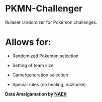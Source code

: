 # PKMN-Challenger
Ruleset randomizer for Pokémon challenges.

<h1>Allows for:</h1>

* Randomized Pokemon selection

* Setting of team size

* Game/generation selection

* Special rules (no healing, nuzlocke)

**Data Amalgamation by [NAEK](https://naek.ca/)**